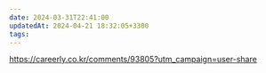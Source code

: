 ```yaml
---
date: 2024-03-31T22:41:00
updatedAt: 2024-04-21 18:32:05+3300
tags: 
---
```

https://careerly.co.kr/comments/93805?utm_campaign=user-share